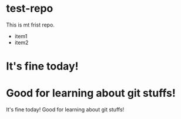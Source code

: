 # test-repo

This is mt frist repo.

- item1
- item2

# It's fine today!
# Good for learning about git stuffs!


It's fine today!
Good for learning about git stuffs!
